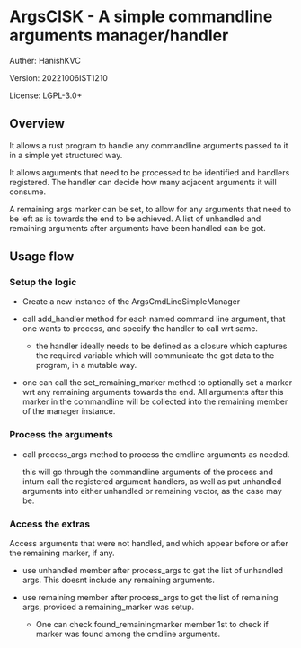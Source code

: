 # ArgsClSK - A simple commandline arguments manager/handler

Auther: HanishKVC

Version: 20221006IST1210

License: LGPL-3.0+

## Overview

It allows a rust program to handle any commandline arguments passed to it
in a simple yet structured way.

It allows arguments that need to be processed to be identified and handlers
registered. The handler can decide how many adjacent arguments it will consume.

A remaining args marker can be set, to allow for any arguments that need to be
left as is towards the end to be achieved. A list of unhandled and remaining
arguments after arguments have been handled can be got.


## Usage flow

### Setup the logic

* Create a new instance of the ArgsCmdLineSimpleManager

* call add_handler method for each named command line argument, that one
  wants to process, and specify the handler to call wrt same.

  * the handler ideally needs to be defined as a closure which captures
    the required variable which will communicate the got data to the program,
    in a mutable way.

* one can call the set_remaining_marker method to optionally set a marker wrt
  any remaining arguments towards the end. All arguments after this marker in
  the commandline will be collected into the remaining member of the manager
  instance.

### Process the arguments

* call process_args method to process the cmdline arguments as needed.

  this will go through the commandline arguments of the process and inturn
  call the registered argument handlers, as well as put unhandled arguments
  into either unhandled or remaining vector, as the case may be.

### Access the extras

Access arguments that were not handled, and which appear before or after the
remaining marker, if any.

* use unhandled member after process_args to get the list of unhandled args.
  This doesnt include any remaining arguments.

* use remaining member after process_args to get the list of remaining args,
  provided a remaining_marker was setup.

  * One can check found_remainingmarker member 1st to check if marker was
    found among the cmdline arguments.

